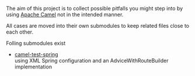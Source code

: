 The aim of this project is to collect possible pitfalls you might step into by using [Apache Camel](http://camel.apache.org/index.html) not in the intended manner.

All cases are moved into their own submodules to keep related files close to each other.

Folling submodules exist

 * [camel-test-spring](camel-test-spring/)<br>
 using XML Spring configuration and an AdviceWithRouteBuilder implementation